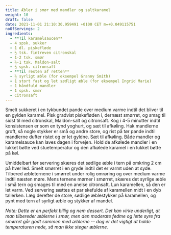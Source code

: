 ```yaml
---
title: Æbler i smør med mandler og saltkaramel
weight: 10
draft: false
date: 2021-11-01 21:10:30.959491 +0100 CET m=+0.049115751
noOfServings: 2
ingredients:
  - **Til karamelsaucen**
  - 4 spsk. sukker
  - 1 dl. piskefløde
  - ½ tsk. fintreven citronskal
  - 1-2 tsk. smør
  - ½-1 tsk. Maldon-salt
  - ½ spsk. citronsaft
  - **Til resten af retten**
  - ½ syrligt æble (for eksempel Granny Smith)
  - 1 stort fast og let sødligt æble (for eksempel Ingrid Marie)
  - 1 håndfuld mandler
  - 1 spsk. smør
  - Citronsaft
---
```




Smelt sukkeret i en tykbundet pande over medium varme indtil det bliver
til en gylden karamel. Pisk gradvist piskefløden i, dernæst smørret, og
smag til sidst til med citronskal, Maldon-salt og citronsaft. Kog i 4-5
minutter indtil konsistensen er som en tynd yoghurt, og sæt til
afkøling. Hak mandlerne groft, så nogle stykker er små og andre store,
og rist på tør pande indtil mandlerne dufter ristet og er let gyldne.
Sæt til afkøling. Både mandler og karamelsauce kan laves dagen i
forvejen. Hold de afkølede mandler i en lukket bøtte ved stuetemperatur
og den afkølede karamel i en lukket bøtte på køl.

Umiddelbart før servering skæres det sødlige æble i tern på omkring 2 cm
på hver led. Smelt smørret i en gryde indtil det er varmt uden at syde.
Tilbered æbleternene i smørret under rolig omrøring og over medium varme
indtil næsten møre. Mens ternene mørner i smørret, skæres det syrlige
æble i små tern og smages til med en anelse citronsaft. Lun karamellen,
så den er let varm. Ved servering sættes et par skefulde af karamellen
midt i en dyb tallerken. Læg derefter de store, sødlige æblestykker på
karamellen, og pynt med tern af syrligt æble og stykker af mandel.

*Note: Dette er en perfekt billig og nem dessert. Det kan virke
underligt, at man tilbereder æblerne i smør, men den moderate fedme og
lette syre fra smørret går godt sammen med æblerne -- dog er det vigtigt
at holde temperaturen nede, så man ikke steger æblerne.*

